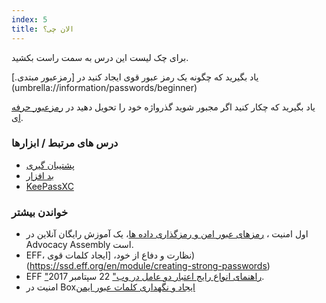 ```yaml
---
index: 5
title: الان چی؟
---
```

برای چک لیست این درس به سمت راست بکشید.

یاد بگیرید که چگونه یک رمز عبور قوی ایجاد کنید در [رمزعبور مبتدی.]  (umbrella://information/passwords/beginner) 

یاد بگیرید که چکار کنید اگر مجبور شوید گذرواژه خود را تحویل دهید در [رمزعبور حرفه ای](umbrella://information/passwords/expert).

### درس های مرتبط / ابزارها

*   [پشتیبان گیری](umbrella://information/backing-up)
*   [بد افزار](umbrella://information/malware)
*   [KeePassXC](umbrella://tools/encryption/s_keepassxc.md)

### خواندن بیشتر

* اول امنیت ، [رمزهای عبور امن و رمزگذاری داده ها](https://advocacyassembly.org/en/courses/31/#/chapter/1/lesson/1)، یک آموزش رایگان آنلاین در Advocacy Assembly است.
* EFF، نظارت و دفاع از خود، [ایجاد کلمات قوی) (https://ssd.eff.org/en/module/creating-strong-passwords)
* EFF ["راهنمای انواع رایج اعتبار دو عامل در وب"](https://www.eff.org/deeplinks/2017/09/guide-common-types-two-factor-authentication-web ) 22 سپتامبر 2017.
* امنیت در Box[ایجاد و نگهداری کلمات عبور ایمن](https://securityinabox.org/en/guide/passwords/)
